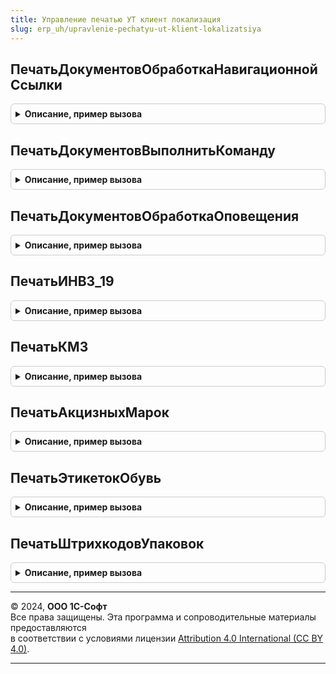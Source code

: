 ```yaml
---
title: Управление печатью УТ клиент локализация
slug: erp_uh/upravlenie-pechatyu-ut-klient-lokalizatsiya
---
```



## ПечатьДокументовОбработкаНавигационнойСсылки
<details style="margin: 1em 0; padding: 0.5em; border: 1px solid #ccc; border-radius: 6px;">

<summary style="font-weight: bold; cursor: pointer;">Описание, пример вызова</summary>

```bsl

// Вызывается из обработчика Подключаемый_ОбработкаНавигационнойСсылки формы печати документов (ОбщаяФорма.ПечатьДокументов).
// Позволяет реализовать обработчик нажатия гиперссылки, которая добавлена в форму
// с помощью УправлениеПечатьюПереопределяемый.ПечатьДокументовПриСозданииНаСервере.
//
// Параметры:
//  Форма                - ФормаКлиентскогоПриложения - форма ОбщаяФорма.ПечатьДокументов.
//  Элемент              - ПолеФормы - элемент формы, вызвавший данное событие.
//  НавигационнаяСсылкаФорматированнойСтроки - Строка - значение гиперссылки форматированной строки. Передается по ссылке.
//  СтандартнаяОбработка - Булево - признак выполнения стандартной (системной) обработки события. Если установить
//                                  значение Ложь, стандартная обработка события производиться не будет.
//
Процедура ПечатьДокументовОбработкаНавигационнойСсылки(Форма, Элемент, НавигационнаяСсылкаФорматированнойСтроки, СтандартнаяОбработка) Экспорт
```

Пример вызова
```bsl
УправлениеПечатьюУТКлиентЛокализация.ПечатьДокументовОбработкаНавигационнойСсылки(Форма, Элемент, НавигационнаяСсылкаФорматированнойСтроки, СтандартнаяОбработка) 
```
</details>

## ПечатьДокументовВыполнитьКоманду
<details style="margin: 1em 0; padding: 0.5em; border: 1px solid #ccc; border-radius: 6px;">

<summary style="font-weight: bold; cursor: pointer;">Описание, пример вызова</summary>

```bsl

// Вызывается из обработчика Подключаемый_ВыполнитьКоманду формы печати документов (ОбщаяФорма.ПечатьДокументов).
// Позволяет реализовать клиентскую часть обработчика команды, которая добавлена в форму
// с помощью УправлениеПечатьюПереопределяемый.ПечатьДокументовПриСозданииНаСервере.
//
// Параметры:
//  Форма                         - ФормаКлиентскогоПриложения - форма ОбщаяФорма.ПечатьДокументов.
//  Команда                       - КомандаФормы     - выполняемая команда.
//  ПродолжитьВыполнениеНаСервере - Булево - при установке значения Истина, выполнение обработчика будет продолжено в
//                                           серверном контексте в процедуре УправлениеПечатьюПереопределяемый.ПечатьДокументовПриВыполненииКоманды.
//  ДополнительныеПараметры       - Произвольный - параметры, которые необходимо передать в серверный контекст.
//
// Пример:
//  Если Команда.Имя = "МояКоманда" Тогда
//   НастройкаПечатнойФормы = УправлениеПечатьюКлиент.НастройкаТекущейПечатнойФормы(Форма);
//
//   ДополнительныеПараметры = Новый Структура;
//   ДополнительныеПараметры.Вставить("ИмяКоманды", Команда.Имя);
//   ДополнительныеПараметры.Вставить("ИмяРеквизитаТабличногоДокумента", НастройкаПечатнойФормы.ИмяРеквизита);
//   ДополнительныеПараметры.Вставить("НазваниеПечатнойФормы", НастройкаПечатнойФормы.Название);
//
//   ПродолжитьВыполнениеНаСервере = Истина;
//  КонецЕсли;
//
Процедура ПечатьДокументовВыполнитьКоманду(Форма, Команда, ПродолжитьВыполнениеНаСервере, ДополнительныеПараметры) Экспорт
```

Пример вызова
```bsl
УправлениеПечатьюУТКлиентЛокализация.ПечатьДокументовВыполнитьКоманду(Форма, Команда, ПродолжитьВыполнениеНаСервере, ДополнительныеПараметры) 
```
</details>

## ПечатьДокументовОбработкаОповещения
<details style="margin: 1em 0; padding: 0.5em; border: 1px solid #ccc; border-radius: 6px;">

<summary style="font-weight: bold; cursor: pointer;">Описание, пример вызова</summary>

```bsl

// Вызывается из обработчика ОбработкаОповещения формы ПечатьДокументов.
// Позволяет реализовать обработчик внешнего события в форме.
//
// Параметры:
//  Форма      - ФормаКлиентскогоПриложения - форма ОбщаяФорма.ПечатьДокументов.
//  ИмяСобытия - Строка - идентификатор оповещения.
//  Параметр   - Произвольный - произвольный параметр оповещения.
//  Источник   - Произвольный - источник события.
//
Процедура ПечатьДокументовОбработкаОповещения(Форма, ИмяСобытия, Параметр, Источник) Экспорт
```

Пример вызова
```bsl
УправлениеПечатьюУТКлиентЛокализация.ПечатьДокументовОбработкаОповещения(Форма, ИмяСобытия, Параметр, Источник) 
```
</details>

## ПечатьИНВ3_19
<details style="margin: 1em 0; padding: 0.5em; border: 1px solid #ccc; border-radius: 6px;">

<summary style="font-weight: bold; cursor: pointer;">Описание, пример вызова</summary>

```bsl

// Печатает Инв3 и Инв19
//
// Параметры:
//  ОписаниеКоманды - Структура
//
// Возвращаемое значение:
//  Булево - Ложь, в случае, если не поддерживается групповое формирование печатных форм.
//
Функция ПечатьИНВ3_19(ОписаниеКоманды) Экспорт
```

Пример вызова
```bsl
Результат = УправлениеПечатьюУТКлиентЛокализация.ПечатьИНВ3_19(ОписаниеКоманды) 
```
</details>

## ПечатьКМ3
<details style="margin: 1em 0; padding: 0.5em; border: 1px solid #ccc; border-radius: 6px;">

<summary style="font-weight: bold; cursor: pointer;">Описание, пример вызова</summary>

```bsl

// Выводит печатную форму КМ3-3.
//
// Параметры:
//	ОписаниеКоманды - Структура - структура с описанием команды.
//
// Возвращаемое значение:
//	Неопределено
//
Функция ПечатьКМ3(ОписаниеКоманды) Экспорт
```

Пример вызова
```bsl
Результат = УправлениеПечатьюУТКлиентЛокализация.ПечатьКМ3(ОписаниеКоманды) 
```
</details>

## ПечатьАкцизныхМарок
<details style="margin: 1em 0; padding: 0.5em; border: 1px solid #ccc; border-radius: 6px;">

<summary style="font-weight: bold; cursor: pointer;">Описание, пример вызова</summary>

```bsl

// Получает данные для печати и открывает форму обработки печати этикеток и ценников.
//
// Параметры:
//	ОписаниеКоманды - Структура - структура с описанием команды.
//
// Возвращаемое значение:
//	Неопределено
//
Функция ПечатьАкцизныхМарок(ОписаниеКоманды) Экспорт
```

Пример вызова
```bsl
Результат = УправлениеПечатьюУТКлиентЛокализация.ПечатьАкцизныхМарок(ОписаниеКоманды) 
```
</details>

## ПечатьЭтикетокОбувь
<details style="margin: 1em 0; padding: 0.5em; border: 1px solid #ccc; border-radius: 6px;">

<summary style="font-weight: bold; cursor: pointer;">Описание, пример вызова</summary>

```bsl

// Выполняет команду печати этикеток обуви
//
// Параметры:
//	ОписаниеКоманды - Структура - структура с описанием команды.
//
// Возвращаемое значение:
//	Неопределено
//
Функция ПечатьЭтикетокОбувь(ОписаниеКоманды) Экспорт
```

Пример вызова
```bsl
Результат = УправлениеПечатьюУТКлиентЛокализация.ПечатьЭтикетокОбувь(ОписаниеКоманды) 
```
</details>

## ПечатьШтрихкодовУпаковок
<details style="margin: 1em 0; padding: 0.5em; border: 1px solid #ccc; border-radius: 6px;">

<summary style="font-weight: bold; cursor: pointer;">Описание, пример вызова</summary>

```bsl

// Получает данные для печати и открывает форму обработки печати этикеток и ценников.
//
// Параметры:
//	ОписаниеКоманды - Структура - структура с описанием команды.
//
// Возвращаемое значение:
//	Неопределено
//
Функция ПечатьШтрихкодовУпаковок(ОписаниеКоманды) Экспорт
```

Пример вызова
```bsl
Результат = УправлениеПечатьюУТКлиентЛокализация.ПечатьШтрихкодовУпаковок(ОписаниеКоманды) 
```
</details>

---

© 2024, **ООО 1С-Софт**  
Все права защищены. Эта программа и сопроводительные материалы предоставляются  
в соответствии с условиями лицензии [Attribution 4.0 International (CC BY 4.0)](https://creativecommons.org/licenses/by/4.0/legalcode).

---
